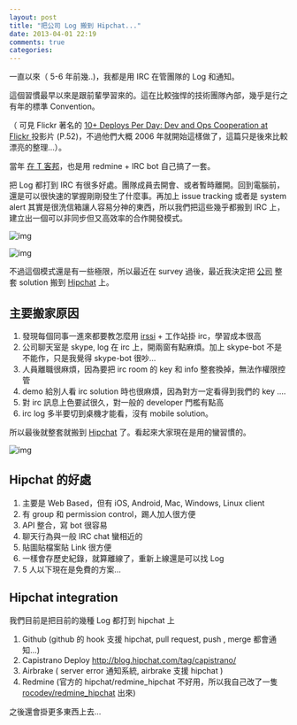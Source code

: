 ```yaml
---
layout: post
title: "把公司 Log 搬到 Hipchat..."
date: 2013-04-01 22:19
comments: true
categories: 
---
```


一直以來（ 5-6 年前幾..)，我都是用 IRC 在管團隊的 Log 和通知。

這個習慣最早以來是跟前輩學習來的。這在比較強悍的技術團隊內部，幾乎是行之有年的標準 Convention。

（ 可見 Flickr 著名的 [10+ Deploys Per Day: Dev and Ops Cooperation at Flickr
](http://www.slideshare.net/jallspaw/10-deploys-per-day-dev-and-ops-cooperation-at-flickr) 投影片 (P.52)，不過他們大概 2006 年就開始這樣做了，這篇只是後來比較漂亮的整理...）。

當年 [在 T 客邦](http://t17.techbang.com/topics/7181-t-off-state-technical-departments-magic-work-processes-open-to-the-public)，也是用 redmine + IRC bot 自己搞了一套。

把 Log 都打到 IRC 有很多好處。團隊成員去開會、或者暫時離開。回到電腦前，還是可以很快速的掌握剛剛發生了什麼事。再加上 issue tracking 或者是 system alert 其實是很洗信箱讓人容易分神的東西，所以我們把這些幾乎都搬到 IRC 上，建立出一個可以非同步但又高效率的合作開發模式。

![img](http://www.techbang.com.tw/system/images/56563/original/f619713e13061413515e24406f7fbe02.png?1312367582)

![img](http://www.techbang.com.tw/system/images/56564/original/a2c052c70ec3bfc1023c2660bfbf54b9.png?1312367582)

不過這個模式還是有一些極限，所以最近在 survey 過後，最近我決定把 [公司](http://rocodev.com) 整套 solution 搬到 [Hipchat](http://hipchat.com) 上。


## 主要搬家原因

1. 發現每個同事一進來都要教怎麼用 [irssi](http://www.irssi.org/) + 工作站掛 irc，學習成本很高
2. 公司聊天室是 skype, log 在 irc 上，開兩窗有點麻煩。加上 skype-bot 不是不能作，只是我覺得 skype-bot 很吵…
3. 人員離職很麻煩，因為要把 irc room 的 key 和 info 整套換掉，無法作權限控管
4. demo 給別人看 irc solution 時也很麻煩，因為對方一定看得到我們的 key ....
5. 對 irc 訊息上色要試很久，對一般的 developer 門檻有點高
6. irc log 多半要切到桌機才能看，沒有 mobile solution。

所以最後就整套就搬到 [Hipchat](http://hipchat.com) 了。看起來大家現在是用的蠻習慣的。

![img](https://fbcdn-sphotos-h-a.akamaihd.net/hphotos-ak-snc6/221729_10151576143483552_1020905528_n.jpg)


## Hipchat 的好處

1. 主要是 Web Based，但有 iOS, Android, Mac, Windows, Linux client
2. 有 group 和 permission control，踢人加人很方便
3. API 整合，寫 bot 很容易
4. 聊天行為與一般 IRC chat 蠻相近的
5. 貼圖貼檔案貼 Link 很方便
6. 一樣會存歷史紀錄，就算離線了，重新上線還是可以找 Log
7. 5 人以下現在是免費的方案...

## Hipchat integration

我們目前是把目前的幾種 Log 都打到 hipchat 上

1. Github (github 的 hook 支援 hipchat, pull request, push , merge 都會通知...)
2. Capistrano Deploy <http://blog.hipchat.com/tag/capistrano/>
3. Airbrake ( server error 通知系統, airbrake 支援 hipchat )
4. Redmine (官方的 hipchat/redmine_hipchat 不好用，所以我自己改了一隻 [rocodev/redmine_hipchat](https://github.com/rocodev/redmine_hipchat) 出來)

之後還會掛更多東西上去…

